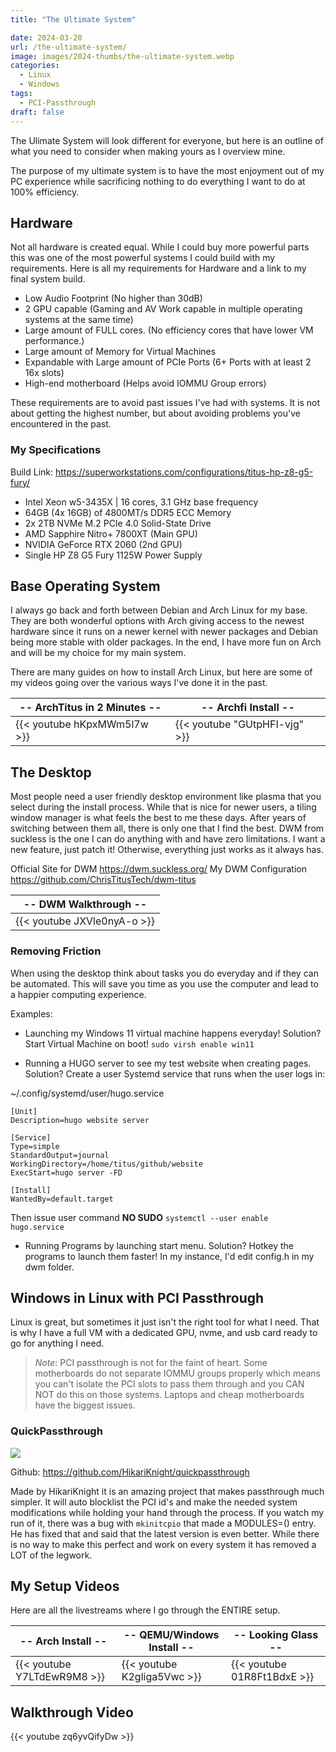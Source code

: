```yaml
---
title: "The Ultimate System"

date: 2024-03-20
url: /the-ultimate-system/
image: images/2024-thumbs/the-ultimate-system.webp
categories:
  - Linux
  - Windows
tags:
  - PCI-Passthrough
draft: false
---
```

The Ulimate System will look different for everyone, but here is an outline of what you need to consider when making yours as I overview mine.
<!--more-->

The purpose of my ultimate system is to have the most enjoyment out of my PC experience while sacrificing nothing to do everything I want to do at 100% efficiency. 

## Hardware

Not all hardware is created equal. While I could buy more powerful parts this was one of the most powerful systems I could build with my requirements. Here is all my requirements for Hardware and a link to my final system build.

- Low Audio Footprint (No higher than 30dB)
- 2 GPU capable (Gaming and AV Work capable in multiple operating systems at the same time)
- Large amount of FULL cores. (No efficiency cores that have lower VM performance.)
- Large amount of Memory for Virtual Machines
- Expandable with Large amount of PCIe Ports (6+ Ports with at least 2 16x slots)
- High-end motherboard (Helps avoid IOMMU Group errors)

These requirements are to avoid past issues I've had with systems. It is not about getting the highest number, but about avoiding problems you've encountered in the past.

### My Specifications

Build Link: <https://superworkstations.com/configurations/titus-hp-z8-g5-fury/>

- Intel Xeon w5-3435X | 16 cores, 3.1 GHz base frequency
- 64GB (4x 16GB) of 4800MT/s DDR5 ECC Memory
- 2x 2TB NVMe M.2 PCIe 4.0 Solid-State Drive
- AMD Sapphire Nitro+ 7800XT (Main GPU)
- NVIDIA GeForce RTX 2060 (2nd GPU)
- Single HP Z8 G5 Fury 1125W Power Supply

## Base Operating System

I always go back and forth between Debian and Arch Linux for my base. They are both wonderful options with Arch giving access to the newest hardware since it runs on a newer kernel with newer packages and Debian being more stable with older packages. In the end, I have more fun on Arch and will be my choice for my main system.

There are many guides on how to install Arch Linux, but here are some of my videos going over the various ways I've done it in the past.

|-- ArchTitus in 2 Minutes --|-- Archfi Install --| 
|---|---|
| {{< youtube hKpxMWm5l7w >}} | {{< youtube "GUtpHFI-vjg" >}} |

## The Desktop

Most people need a user friendly desktop environment like plasma that you select during the install process. While that is nice for newer users, a tiling window manager is what feels the best to me these days. After years of switching between them all, there is only one that I find the best. DWM from suckless is the one I can do anything with and have zero limitations. I want a new feature, just patch it! Otherwise, everything just works as it always has. 

Official Site for DWM <https://dwm.suckless.org/>
My DWM Configuration <https://github.com/ChrisTitusTech/dwm-titus>

|-- DWM Walkthrough --|
|---|
| {{< youtube JXVle0nyA-o >}} |

### Removing Friction

When using the desktop think about tasks you do everyday and if they can be automated. This will save you time as you use the computer and lead to a happier computing experience.

Examples:

- Launching my Windows 11 virtual machine happens everyday! Solution? Start Virtual Machine on boot! `sudo virsh enable win11`

- Running a HUGO server to see my test website when creating pages. Solution? Create a user Systemd service that runs when the user logs in:

~/.config/systemd/user/hugo.service

```
[Unit]
Description=hugo website server

[Service]
Type=simple
StandardOutput=journal
WorkingDirectory=/home/titus/github/website
ExecStart=hugo server -FD

[Install]
WantedBy=default.target
```

Then issue user command **NO SUDO** `systemctl --user enable hugo.service`

- Running Programs by launching start menu. Solution? Hotkey the programs to launch them faster! In my instance, I'd edit config.h in my dwm folder.

## Windows in Linux with PCI Passthrough

Linux is great, but sometimes it just isn't the right tool for what I need. That is why I have a full VM with a dedicated GPU, nvme, and usb card ready to go for anything I need. 

> _Note_:
> PCI passthrough is not for the faint of heart. Some motherboards do not separate IOMMU groups properly which means you can't isolate the PCI slots to pass them through and you CAN NOT do this on those systems. Laptops and cheap motherboards have the biggest issues.

### QuickPassthrough

![](/images/2024/the-ultimate-system/quickpass.webp)

Github: <https://github.com/HikariKnight/quickpassthrough>

Made by HikariKnight it is an amazing project that makes passthrough much simpler. It will auto blocklist the PCI id's and make the needed system modifications while holding your hand through the process. If you watch my run of it, there was a bug with `mkinitcpio` that made a MODULES=() entry. He has fixed that and said that the latest version is even better. While there is no way to make this perfect and work on every system it has removed a LOT of the legwork. 

## My Setup Videos

Here are all the livestreams where I go through the ENTIRE setup.

|-- Arch Install --|-- QEMU/Windows Install --|-- Looking Glass --|
|---|---|---|
| {{< youtube Y7LTdEwR9M8 >}} | {{< youtube K2gliga5Vwc >}} | {{< youtube 01R8Ft1BdxE >}} |

## Walkthrough Video

{{< youtube zq6yvQifyDw >}}
